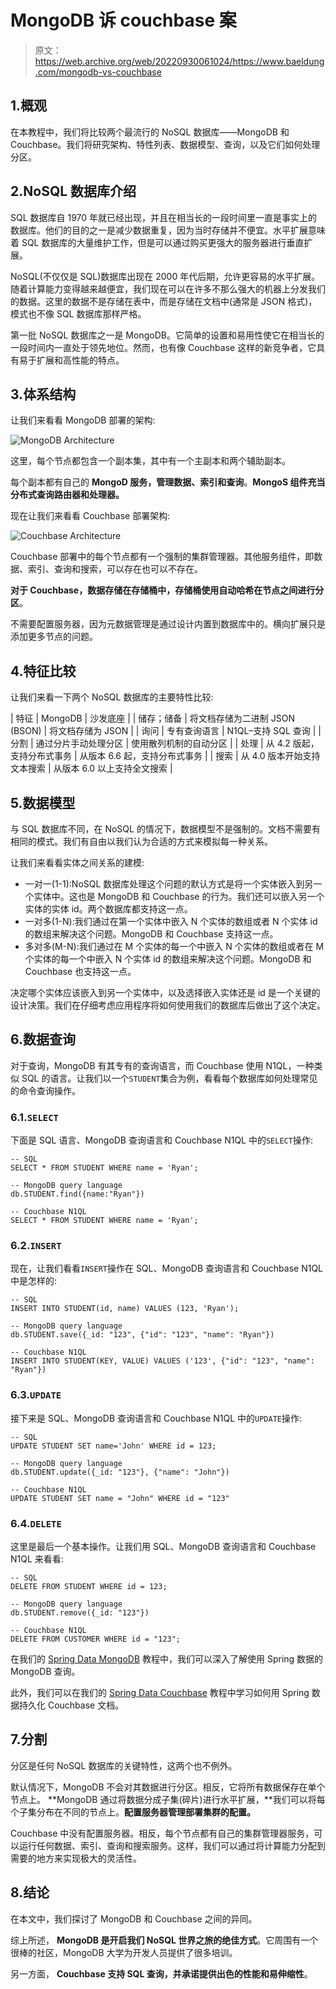 # MongoDB 诉 couchbase 案

> 原文：<https://web.archive.org/web/20220930061024/https://www.baeldung.com/mongodb-vs-couchbase>

## 1.概观

在本教程中，我们将比较两个最流行的 NoSQL 数据库——MongoDB 和 Couchbase。我们将研究架构、特性列表、数据模型、查询，以及它们如何处理分区。

## 2.NoSQL 数据库介绍

SQL 数据库自 1970 年就已经出现，并且在相当长的一段时间里一直是事实上的数据库。他们的目的之一是减少数据重复，因为当时存储并不便宜。水平扩展意味着 SQL 数据库的大量维护工作，但是可以通过购买更强大的服务器进行垂直扩展。

NoSQL(不仅仅是 SQL)数据库出现在 2000 年代后期，允许更容易的水平扩展。随着计算能力变得越来越便宜，我们现在可以在许多不那么强大的机器上分发我们的数据。这里的数据不是存储在表中，而是存储在文档中(通常是 JSON 格式)，模式也不像 SQL 数据库那样严格。

第一批 NoSQL 数据库之一是 MongoDB。它简单的设置和易用性使它在相当长的一段时间内一直处于领先地位。然而，也有像 Couchbase 这样的新竞争者，它具有易于扩展和高性能的特点。

## 3.体系结构

让我们来看看 MongoDB 部署的架构:

![MongoDB Architecture](img/b3b44c943cc895417beae0437a6810f9.png)

这里，每个节点都包含一个副本集，其中有一个主副本和两个辅助副本。

每个副本都有自己的 **MongoD 服务，管理数据、索引和查询**。**MongoS 组件充当分布式查询路由器和处理器。**

现在让我们来看看 Couchbase 部署架构:

![Couchbase Architecture](img/eaf18c9bc4f2fe55a1a2c86a43fdd9e5.png)

Couchbase 部署中的每个节点都有一个强制的集群管理器。其他服务组件，即数据、索引、查询和搜索，可以存在也可以不存在。

**对于 Couchbase，数据存储在存储桶中，存储桶使用自动哈希在节点之间进行分区**。

不需要配置服务器，因为元数据管理是通过设计内置到数据库中的。横向扩展只是添加更多节点的问题。

## 4.特征比较

让我们来看一下两个 NoSQL 数据库的主要特性比较:

| 特征 | MongoDB | 沙发底座 |
| 储存；储备 | 将文档存储为二进制 JSON (BSON) | 将文档存储为 JSON |
| 询问 | 专有查询语言 | N1QL–支持 SQL 查询 |
| 分割 | 通过分片手动处理分区 | 使用散列机制的自动分区 |
| 处理 | 从 4.2 版起，支持分布式事务 | 从版本 6.6 起，支持分布式事务 |
| 搜索 | 从 4.0 版本开始支持文本搜索 | 从版本 6.0 以上支持全文搜索 |

## 5.数据模型

与 SQL 数据库不同，在 NoSQL 的情况下，数据模型不是强制的。文档不需要有相同的模式。我们有自由以我们认为合适的方式来模拟每一种关系。

让我们来看看实体之间关系的建模:

*   一对一(1-1):NoSQL 数据库处理这个问题的默认方式是将一个实体嵌入到另一个实体中。这也是 MongoDB 和 Couchbase 的行为。我们还可以嵌入另一个实体的实体 id。两个数据库都支持这一点。
*   一对多(1-N):我们通过在第一个实体中嵌入 N 个实体的数组或者 N 个实体 id 的数组来解决这个问题。MongoDB 和 Couchbase 支持这一点。
*   多对多(M-N):我们通过在 M 个实体的每一个中嵌入 N 个实体的数组或者在 M 个实体的每一个中嵌入 N 个实体 id 的数组来解决这个问题。MongoDB 和 Couchbase 也支持这一点。

决定哪个实体应该嵌入到另一个实体中，以及选择嵌入实体还是 id 是一个关键的设计决策。我们在仔细考虑应用程序将如何使用我们的数据库后做出了这个决定。

## 6.数据查询

对于查询，MongoDB 有其专有的查询语言，而 Couchbase 使用 N1QL，一种类似 SQL 的语言。让我们以一个`STUDENT`集合为例，看看每个数据库如何处理常见的命令查询操作。

### 6.1.`SELECT`

下面是 SQL 语言、MongoDB 查询语言和 Couchbase N1QL 中的`SELECT`操作:

```
-- SQL
SELECT * FROM STUDENT WHERE name = 'Ryan';

-- MongoDB query language
db.STUDENT.find({name:"Ryan"})

-- Couchbase N1QL
SELECT * FROM STUDENT WHERE name = 'Ryan'; 
```

### 6.2.`INSERT`

现在，让我们看看`INSERT`操作在 SQL、MongoDB 查询语言和 Couchbase N1QL 中是怎样的:

```
-- SQL
INSERT INTO STUDENT(id, name) VALUES (123, 'Ryan');

-- MongoDB query language
db.STUDENT.save({_id: "123", {"id": "123", "name": "Ryan"})

-- Couchbase N1QL
INSERT INTO STUDENT(KEY, VALUE) VALUES ('123', {"id": "123", "name": "Ryan"}) 
```

### 6.3.`UPDATE`

接下来是 SQL、MongoDB 查询语言和 Couchbase N1QL 中的`UPDATE`操作:

```
-- SQL
UPDATE STUDENT SET name='John' WHERE id = 123;

-- MongoDB query language
db.STUDENT.update({_id: "123"}, {"name": "John"})

-- Couchbase N1QL
UPDATE STUDENT SET name = "John" WHERE id = "123" 
```

### 6.4.`DELETE`

这里是最后一个基本操作。让我们用 SQL、MongoDB 查询语言和 Couchbase N1QL 来看看:

```
-- SQL
DELETE FROM STUDENT WHERE id = 123;

-- MongoDB query language
db.STUDENT.remove({_id: "123"})

-- Couchbase N1QL
DELETE FROM CUSTOMER WHERE id = "123"; 
```

在我们的 [Spring Data MongoDB](/web/20221129115650/https://www.baeldung.com/queries-in-spring-data-mongodb "Spring Data MongoDB") 教程中，我们可以深入了解使用 Spring 数据的 MongoDB 查询。

此外，我们可以在我们的 [Spring Data Couchbase](/web/20221129115650/https://www.baeldung.com/spring-data-couchbase "Spring Data Couchbase") 教程中学习如何用 Spring 数据持久化 Couchbase 文档。

## 7.分割

分区是任何 NoSQL 数据库的关键特性，这两个也不例外。

默认情况下，MongoDB 不会对其数据进行分区。相反，它将所有数据保存在单个节点上。 **MongoDB 通过将数据分成子集(碎片)进行水平扩展，**我们可以将每个子集分布在不同的节点上。**配置服务器管理部署集群的配置。**

Couchbase 中没有配置服务器。相反，每个节点都有自己的集群管理器服务，可以运行任何数据、索引、查询和搜索服务。这样，我们可以通过将计算能力分配到需要的地方来实现极大的灵活性。

## 8.结论

在本文中，我们探讨了 MongoDB 和 Couchbase 之间的异同。

综上所述， **MongoDB 是开启我们 NoSQL 世界之旅的绝佳方式**。它周围有一个很棒的社区，MongoDB 大学为开发人员提供了很多培训。

另一方面， **Couchbase 支持 SQL 查询，并承诺提供出色的性能和易伸缩性**。